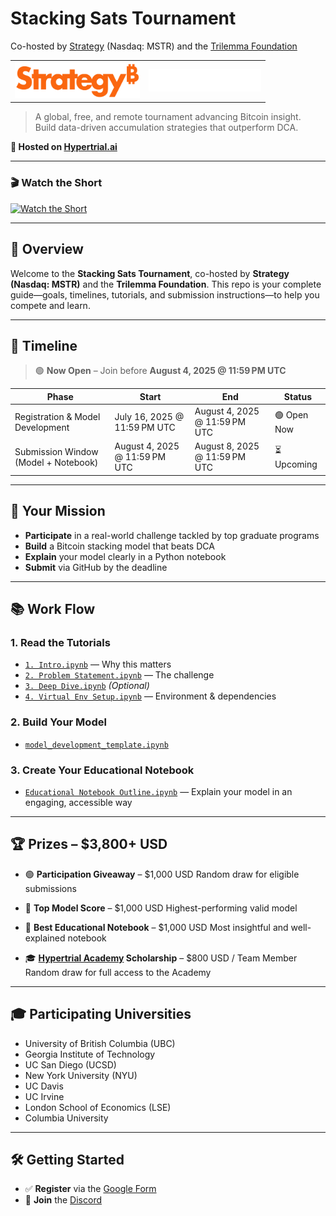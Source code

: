 # Stacking Sats Tournament

Co-hosted by [Strategy](https://www.strategy.com/) (Nasdaq: MSTR) and the [Trilemma Foundation](https://www.trilemma.foundation)

<table>
  <tr>
    <td align="center">
      <a href="https://www.strategy.com/">
        <img src="./assets/strategy.png" alt="Strategy" width="200"/>
      </a>
    </td>
    <td align="center">
      <a href="https://www.trilemma.foundation/">
        <img src="./assets/trilemma_foundation_white.png" alt="Trilemma Foundation" width="180"/>
      </a>
    </td>
  </tr>
</table>

> A global, free, and remote tournament advancing Bitcoin insight. <br>
> Build data-driven accumulation strategies that outperform DCA.

**🚀 Hosted on [Hypertrial.ai](https://www.hypertrial.ai/)**

---

### 🎬 Watch the Short

[![Watch the Short](https://img.youtube.com/vi/tE7GJpbGotg/0.jpg)](https://youtube.com/shorts/tE7GJpbGotg)

---

## 🏁 Overview

Welcome to the **Stacking Sats Tournament**, co-hosted by **Strategy (Nasdaq: MSTR)** and the **Trilemma Foundation**.
This repo is your complete guide—goals, timelines, tutorials, and submission instructions—to help you compete and learn.

---

## 📅 Timeline

> 🟢 **Now Open** – Join before **August 4, 2025 @ 11:59 PM UTC**

| **Phase**                            | **Start**                     | **End**                       | **Status**  |
| ------------------------------------ | ----------------------------- | ----------------------------- | ----------- |
| Registration & Model Development     | July 16, 2025 @ 11:59 PM UTC  | August 4, 2025 @ 11:59 PM UTC | 🟢 Open Now |
| Submission Window (Model + Notebook) | August 4, 2025 @ 11:59 PM UTC | August 8, 2025 @ 11:59 PM UTC | ⏳ Upcoming  |

---

## 🎯 Your Mission

* **Participate** in a real-world challenge tackled by top graduate programs
* **Build** a Bitcoin stacking model that beats DCA
* **Explain** your model clearly in a Python notebook
* **Submit** via GitHub by the deadline

---

## 📚 Work Flow

### 1. Read the Tutorials

* [`1. Intro.ipynb`](./tutorials/1.%20Intro.ipynb) — Why this matters
* [`2. Problem Statement.ipynb`](./tutorials/2.%20Problem%20Statement.ipynb) — The challenge
* [`3. Deep Dive.ipynb`](./tutorials/3.%20Problem%20Statement%20Deep%20Dive.ipynb) *(Optional)*
* [`4. Virtual Env Setup.ipynb`](./tutorials/4.%20Virtual%20Env%20Setup.ipynb) — Environment & dependencies

### 2. Build Your Model

* [`model_development_template.ipynb`](./model-development/model_development_template.ipynb)

### 3. Create Your Educational Notebook

* [`Educational Notebook Outline.ipynb`](./educational-notebook/Educational%20Notebook%20Outline.ipynb) — Explain your model in an engaging, accessible way

---

## 🏆 Prizes – \$3,800+ USD

* 🟢 **Participation Giveaway** – \$1,000 USD
  Random draw for eligible submissions

* 🧠 **Top Model Score** – \$1,000 USD
  Highest-performing valid model

* 📘 **Best Educational Notebook** – \$1,000 USD
  Most insightful and well-explained notebook

* 🎓 **[Hypertrial Academy](https://www.hypertrial.ai/academy) Scholarship** – \$800 USD / Team Member
  Random draw for full access to the Academy

---

## 🎓 Participating Universities

* University of British Columbia (UBC)
* Georgia Institute of Technology
* UC San Diego (UCSD)
* New York University (NYU)
* UC Davis
* UC Irvine
* London School of Economics (LSE)
* Columbia University

---

## 🛠️ Getting Started

- ✅ **Register** via the [Google Form](https://docs.google.com/forms/d/e/1FAIpQLScCv50wbM2_d49-9byMRdhoNzQMBzMW8-a5eA8VpzvtMw8BJg/viewform?usp=header) <br>
- 💬 **Join** the [Discord](https://discord.gg/9CrmawQVRZ)
